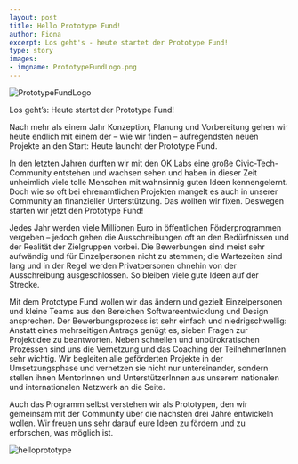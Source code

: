 ```yaml
---
layout: post
title: Hello Prototype Fund!
author: Fiona
excerpt: Los geht's - heute startet der Prototype Fund!
type: story
images:
- imgname: PrototypeFundLogo.png
---
```


![PrototypeFundLogo](/blog/PrototypeFundLogo.png)

Los geht’s: Heute startet der Prototype Fund!

Nach mehr als einem Jahr Konzeption, Planung und Vorbereitung gehen wir heute endlich mit einem der – wie wir finden – aufregendsten neuen Projekte an den Start: Heute launcht der Prototype Fund.

In den letzten Jahren durften wir mit den OK Labs eine große Civic-Tech-Community entstehen und wachsen sehen und haben in dieser Zeit unheimlich viele tolle Menschen mit wahnsinnig guten Ideen kennengelernt. Doch wie so oft bei ehrenamtlichen Projekten mangelt es auch in unserer Community an finanzieller Unterstützung. Das wollten wir fixen. Deswegen starten wir jetzt den Prototype Fund!

Jedes Jahr werden viele Millionen Euro in öffentlichen Förderprogrammen vergeben – jedoch gehen die Ausschreibungen oft an den Bedürfnissen und der Realität der Zielgruppen vorbei. Die Bewerbungen sind meist sehr aufwändig und für Einzelpersonen nicht zu stemmen; die Wartezeiten sind lang und in der Regel werden Privatpersonen ohnehin von der Ausschreibung ausgeschlossen. So bleiben viele gute Ideen auf der Strecke.

Mit dem Prototype Fund wollen wir das ändern und gezielt Einzelpersonen und kleine Teams aus den Bereichen Softwareentwicklung und Design ansprechen. Der Bewerbungsprozess ist sehr einfach und niedrigschwellig: Anstatt eines mehrseitigen Antrags genügt es, sieben Fragen zur Projektidee zu beantworten. Neben schnellen und unbürokratischen Prozessen sind uns die Vernetzung und das Coaching der TeilnehmerInnen sehr wichtig. Wir begleiten alle geförderten Projekte in der Umsetzungsphase und vernetzen sie nicht nur untereinander, sondern stellen ihnen MentorInnen und UnterstützerInnen aus unserem nationalen und internationalen Netzwerk an die Seite.

Auch das Programm selbst verstehen wir als Prototypen, den wir gemeinsam mit der Community über die nächsten drei Jahre entwickeln wollen. Wir freuen uns sehr darauf eure Ideen zu fördern und zu erforschen, was möglich ist.

![helloprototype](/blog/helloprototype.jpg)
